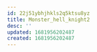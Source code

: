 ```yaml
---
id: 22j51ybhjhkls2q5ktsu8yz
title: Monster_hell_knight2
desc: ''
updated: 1681956202487
created: 1681956202487
---
```


